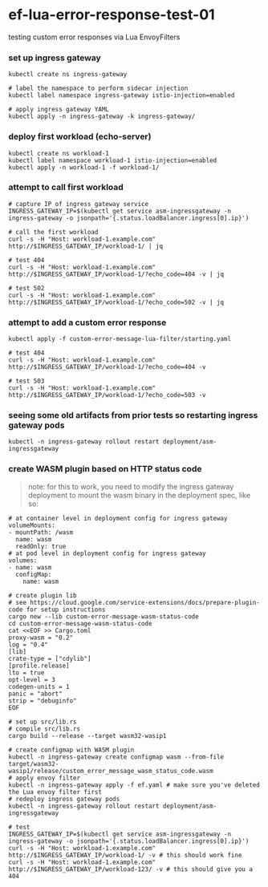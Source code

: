 # ef-lua-error-response-test-01
testing custom error responses via Lua EnvoyFilters

### set up ingress gateway

```
kubectl create ns ingress-gateway

# label the namespace to perform sidecar injection
kubectl label namespace ingress-gateway istio-injection=enabled

# apply ingress gateway YAML
kubectl apply -n ingress-gateway -k ingress-gateway/
```

### deploy first workload (echo-server)

```
kubectl create ns workload-1
kubectl label namespace workload-1 istio-injection=enabled
kubectl apply -n workload-1 -f workload-1/
```

### attempt to call first workload

```
# capture IP of ingress gateway service
INGRESS_GATEWAY_IP=$(kubectl get service asm-ingressgateway -n ingress-gateway -o jsonpath='{.status.loadBalancer.ingress[0].ip}')

# call the first workload 
curl -s -H "Host: workload-1.example.com" http://$INGRESS_GATEWAY_IP/workload-1/ | jq

# test 404
curl -s -H "Host: workload-1.example.com" http://$INGRESS_GATEWAY_IP/workload-1/?echo_code=404 -v | jq

# test 502
curl -s -H "Host: workload-1.example.com" http://$INGRESS_GATEWAY_IP/workload-1/?echo_code=502 -v | jq
```

### attempt to add a custom error response

```
kubectl apply -f custom-error-message-lua-filter/starting.yaml

# test 404
curl -s -H "Host: workload-1.example.com" http://$INGRESS_GATEWAY_IP/workload-1/?echo_code=404 -v

# test 503
curl -s -H "Host: workload-1.example.com" http://$INGRESS_GATEWAY_IP/workload-1/?echo_code=503 -v
```

### seeing some old artifacts from prior tests so restarting ingress gateway pods

```
kubectl -n ingress-gateway rollout restart deployment/asm-ingressgateway
```

### create WASM plugin based on HTTP status code

> note: for this to work, you need to modify the ingress gateway deployment to mount the wasm binary in the deployment spec, like so:

```
# at container level in deployment config for ingress gateway
volumeMounts:
- mountPath: /wasm
  name: wasm
  readOnly: true
# at pod level in deployment config for ingress gateway
volumes:
- name: wasm
  configMap:
    name: wasm
```

```
# create plugin lib
# see https://cloud.google.com/service-extensions/docs/prepare-plugin-code for setup instructions
cargo new --lib custom-error-message-wasm-status-code
cd custom-error-message-wasm-status-code
cat <<EOF >> Cargo.toml
proxy-wasm = "0.2"
log = "0.4"
[lib]
crate-type = ["cdylib"]
[profile.release]
lto = true
opt-level = 3
codegen-units = 1
panic = "abort"
strip = "debuginfo"
EOF

# set up src/lib.rs
# compile src/lib.rs
cargo build --release --target wasm32-wasip1

# create configmap with WASM plugin
kubectl -n ingress-gateway create configmap wasm --from-file target/wasm32-wasip1/release/custom_error_message_wasm_status_code.wasm
# apply envoy filter
kubectl -n ingress-gateway apply -f ef.yaml # make sure you've deleted the Lua envoy filter first
# redeploy ingress gateway pods
kubectl -n ingress-gateway rollout restart deployment/asm-ingressgateway

# test
INGRESS_GATEWAY_IP=$(kubectl get service asm-ingressgateway -n ingress-gateway -o jsonpath='{.status.loadBalancer.ingress[0].ip}')
curl -s -H "Host: workload-1.example.com" http://$INGRESS_GATEWAY_IP/workload-1/ -v # this should work fine
curl -s -H "Host: workload-1.example.com" http://$INGRESS_GATEWAY_IP/workload-123/ -v # this should give you a 404 
```
